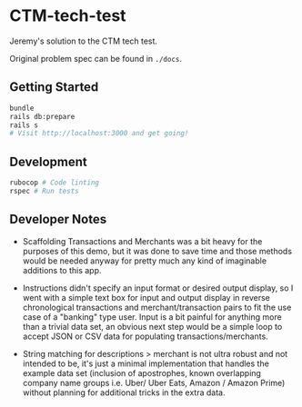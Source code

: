 # CTM-tech-test

Jeremy's solution to the CTM tech test.

Original problem spec can be found in `./docs`.

## Getting Started

```bash
bundle
rails db:prepare
rails s
# Visit http://localhost:3000 and get going!
```

## Development

```bash
rubocop # Code linting
rspec # Run tests
```

## Developer Notes

- Scaffolding Transactions and Merchants was a bit heavy for the purposes of this demo, but it was done to save time and those methods would be needed anyway for pretty much any kind of imaginable additions to this app.

- Instructions didn't specify an input format or desired output display, so I went with a simple text box for input and output display in reverse chronological transactions and merchant/transaction pairs to fit the use case of a "banking" type user. Input is a bit painful for anything more than a trivial data set, an obvious next step would be a simple loop to accept JSON or CSV data for populating transactions/merchants.

- String matching for descriptions > merchant is not ultra robust and not intended to be, it's just a minimal implementation that handles the example data set (inclusion of apostrophes, known overlapping company name groups i.e. Uber/ Uber Eats, Amazon / Amazon Prime) without planning for additional tricks in the extra data.
